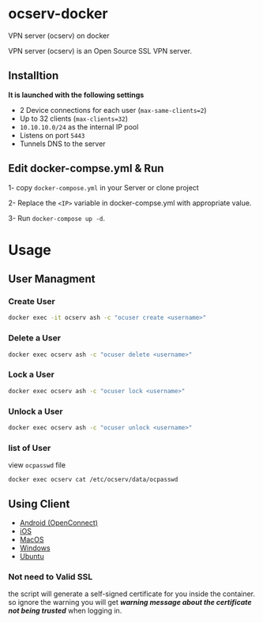 # ocserv-docker
VPN server (ocserv) on docker

VPN server (ocserv) is an Open Source SSL VPN server.


## Installtion

**It is launched with the following settings**

- 2 Device connections for each user (`max-same-clients=2`)
- Up to 32 clients (`max-clients=32`)
- `10.10.10.0/24` as the internal IP pool
- Listens on port `5443`
- Tunnels DNS to the server



## Edit docker-compse.yml & Run
1- copy `docker-compose.yml` in your Server or clone project

2- Replace the `<IP>` variable in docker-compse.yml with appropriate value.

3- Run `docker-compose up -d`.


# Usage

## User Managment
### Create User

```bash
docker exec -it ocserv ash -c "ocuser create <username>"
```

### Delete a User

```bash
docker exec ocserv ash -c "ocuser delete <username>"
```
### Lock a User

```bash
docker exec ocserv ash -c "ocuser lock <username>"
```
### Unlock a User

```bash
docker exec ocserv ash -c "ocuser unlock <username>"
```

### list of User 
view `ocpasswd` file

```
docker exec ocserv cat /etc/ocserv/data/ocpasswd
```


## Using Client

- [Android (OpenConnect)](https://apkcombo.com/openconnect/com.github.digitalsoftwaresolutions.openconnect/download/apk)
- [iOS](https://apps.apple.com/us/app/cisco-anyconnect/id1135064690)
- [MacOS](https://its.gmu.edu/wp-content/uploads/anyconnect-macos-4.10.07073-core-vpn-webdeploy-k9.zip)
- [Windows](https://www.firewall.cx/downloads/cisco-tools-a-applications/cisco-anyconnect-secure-mobility-client-v4-9-0195.html)
- [Ubuntu](https://www.firewall.cx/downloads/cisco-tools-a-applications/cisco-anyconnect-secure-mobility-client-v4-9-0195.html)




### Not need to Valid SSL
 the script will generate a self-signed certificate for you inside the container. so ignore the warning you will get ***warning message about the certificate not being trusted*** when logging in.

